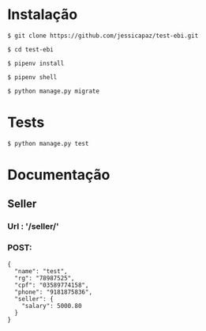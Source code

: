 # Instalação

`$ git clone https://github.com/jessicapaz/test-ebi.git`

`$ cd test-ebi`

`$ pipenv install`

`$ pipenv shell`

`$ python manage.py migrate`

# Tests

`$ python manage.py test`

# Documentação

## **Seller**
### Url : '/seller/'

### POST:
```
{
  "name": "test",
  "rg": "78987525",
  "cpf": "03589774158",
  "phone": "9181875836",
  "seller": {
    "salary": 5000.80
  }
}
```
